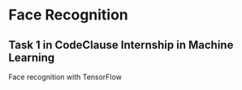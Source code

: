 # Face Recognition

## Task 1 in CodeClause Internship in Machine Learning

Face recognition with TensorFlow
